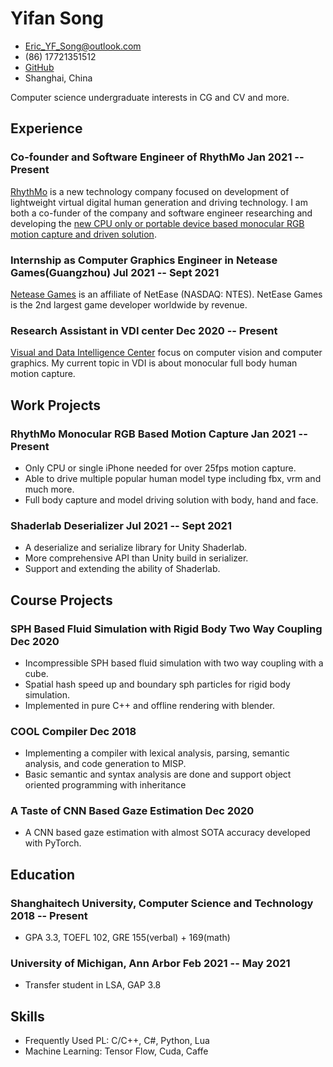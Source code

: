 <!-- The (first) h1 will be used as the <title> of the HTML page -->
# Yifan Song

<!-- The unordered list immediately after the h1 will be formatted on a single
line. It is intended to be used for contact details -->
- <Eric_YF_Song@outlook.com>
- (86) 17721351512
- [GitHub](https://github.com/Eric-Song-Nop/)
- Shanghai, China

<!-- - [Blog and CV](http://121.4.19.237/) -->

<!-- The paragraph after the h1 and ul and before the first h2 is optional. It
is intended to be used for a short summary. -->
Computer science undergraduate interests in CG and CV and more.

## Experience

<!-- You have to wrap the "left" and "right" half of these headings in spans by
hand -->
### <span>Co-founder and Software Engineer of RhythMo</span> <span>Jan 2021 -- Present</span>

[RhythMo](https://rhythmo.cn) is a new technology company focused on development of lightweight virtual digital human generation and driving technology. I am both a co-funder of the company and software engineer researching and developing the [new CPU only or portable device based monocular RGB motion capture and driven solution](https://www.bilibili.com/video/BV1Xg411K7wY?share_source=copy_web).

### <span>Internship as Computer Graphics Engineer in Netease Games(Guangzhou)</span> <span>Jul 2021 -- Sept 2021</span>

[Netease Games](https://www.neteasegames.com) is an affiliate of NetEase (NASDAQ: NTES). NetEase Games is the 2nd largest game developer worldwide by revenue.

### <span>Research Assistant in VDI center </span> <span>Dec 2020 -- Present</span>

[Visual and Data Intelligence Center](http://vic.shanghaitech.edu.cn/) focus on computer vision and computer graphics. My current topic in VDI is about monocular full body human motion capture.

## Work Projects

### <span>RhythMo Monocular RGB Based Motion Capture</span> <span>Jan 2021 -- Present</span>
  - Only CPU or single iPhone needed for over 25fps motion capture.
  - Able to drive multiple popular human model type including fbx, vrm and much more.
  - Full body capture and model driving solution with body, hand and face.

### <span>Shaderlab Deserializer</span> <span>Jul 2021 -- Sept 2021</span>
  - A deserialize and serialize library for Unity Shaderlab.
  - More comprehensive API than Unity build in serializer.
  - Support and extending the ability of Shaderlab.

## Course Projects

### <span>SPH Based Fluid Simulation with Rigid Body Two Way Coupling </span> <span>Dec 2020</span>

  - Incompressible SPH based fluid simulation with two way coupling with a cube.
  - Spatial hash speed up and boundary sph particles for rigid body simulation.
  - Implemented in pure C++ and offline rendering with blender.

### <span>COOL Compiler </span> <span>Dec 2018</span>
  - Implementing a compiler with lexical analysis, parsing, semantic analysis, and code generation to MISP.
  - Basic semantic and syntax analysis are done and support object oriented programming with inheritance


### <span>A Taste of CNN Based Gaze Estimation</span> <span>Dec 2020</span>

  - A CNN based gaze estimation with almost SOTA accuracy developed with PyTorch.

<!-- 
### <span> A star plane fighting game </span> <span>Dec 2020</span>
  - A star plane fighting game developed with unity which has cool space ship fighting part and space station communication part.
  - The game fully supports Xbox 360 controller and localized for both Chinese and English with XML.
  -->
  
## Education

### <span>Shanghaitech University, Computer Science and Technology</span> <span>2018 -- Present</span>

  - GPA 3.3, TOEFL 102, GRE 155(verbal) + 169(math)

### <span>University of Michigan, Ann Arbor </span> <span>Feb 2021 -- May 2021</span>

  - Transfer student in LSA, GAP 3.8

## Skills

 <!-- - Game Development: Unity, OpenGL, Direct3D, Computer Graphics -->
 - Frequently Used PL: C/C++, C#, Python, Lua
 - Machine Learning: Tensor Flow, Cuda, Caffe
 <!-- - Other: (Arch) Linux, (Neo)Vim, Visual Studio, JetBrains -->
